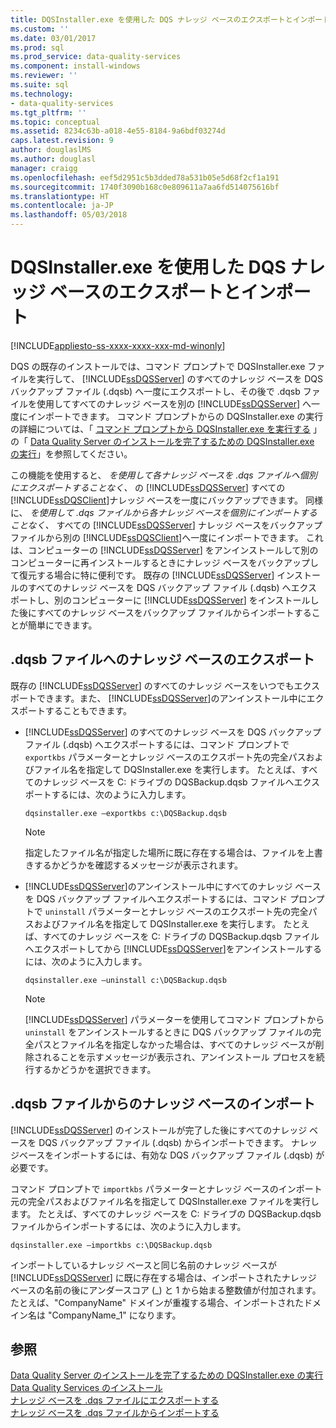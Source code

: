 ```yaml
---
title: DQSInstaller.exe を使用した DQS ナレッジ ベースのエクスポートとインポート | Microsoft Docs
ms.custom: ''
ms.date: 03/01/2017
ms.prod: sql
ms.prod_service: data-quality-services
ms.component: install-windows
ms.reviewer: ''
ms.suite: sql
ms.technology:
- data-quality-services
ms.tgt_pltfrm: ''
ms.topic: conceptual
ms.assetid: 8234c63b-a018-4e55-8184-9a6bdf03274d
caps.latest.revision: 9
author: douglaslMS
ms.author: douglasl
manager: craigg
ms.openlocfilehash: eef5d2951c5b3dded78a531b05e5d68f2cf1a191
ms.sourcegitcommit: 1740f3090b168c0e809611a7aa6fd514075616bf
ms.translationtype: HT
ms.contentlocale: ja-JP
ms.lasthandoff: 05/03/2018
---
```

# <a name="export-and-import-dqs-knowledge-bases-using-dqsinstallerexe"></a>DQSInstaller.exe を使用した DQS ナレッジ ベースのエクスポートとインポート

[!INCLUDE[appliesto-ss-xxxx-xxxx-xxx-md-winonly](../../includes/appliesto-ss-xxxx-xxxx-xxx-md-winonly.md)]

  DQS の既存のインストールでは、コマンド プロンプトで DQSInstaller.exe ファイルを実行して、 [!INCLUDE[ssDQSServer](../../includes/ssdqsserver-md.md)] のすべてのナレッジ ベースを DQS バックアップ ファイル (.dqsb) へ一度にエクスポートし、その後で .dqsb ファイルを使用してすべてのナレッジ ベースを別の [!INCLUDE[ssDQSServer](../../includes/ssdqsserver-md.md)] へ一度にインポートできます。 コマンド プロンプトからの DQSInstaller.exe の実行の詳細については、「 [コマンド プロンプトから DQSInstaller.exe を実行する](../../data-quality-services/install-windows/run-dqsinstaller-exe-to-complete-data-quality-server-installation.md#CommandPrompt) 」の「 [Data Quality Server のインストールを完了するための DQSInstaller.exe の実行](../../data-quality-services/install-windows/run-dqsinstaller-exe-to-complete-data-quality-server-installation.md)」を参照してください。  
  
 この機能を使用すると、 *を使用して各ナレッジ ベースを .dqs ファイルへ個別にエクスポートすることなく、* の [!INCLUDE[ssDQSServer](../../includes/ssdqsserver-md.md)] すべての [!INCLUDE[ssDQSClient](../../includes/ssdqsclient-md.md)]ナレッジ ベースを一度にバックアップできます。 同様に、 *を使用して .dqs ファイルから各ナレッジ ベースを個別にインポートすることなく、* すべての [!INCLUDE[ssDQSServer](../../includes/ssdqsserver-md.md)] ナレッジ ベースをバックアップ ファイルから別の [!INCLUDE[ssDQSClient](../../includes/ssdqsclient-md.md)]へ一度にインポートできます。 これは、コンピューターの [!INCLUDE[ssDQSServer](../../includes/ssdqsserver-md.md)] をアンインストールして別のコンピューターに再インストールするときにナレッジ ベースをバックアップして復元する場合に特に便利です。 既存の [!INCLUDE[ssDQSServer](../../includes/ssdqsserver-md.md)] インストールのすべてのナレッジ ベースを DQS バックアップ ファイル (.dqsb) へエクスポートし、別のコンピューターに [!INCLUDE[ssDQSServer](../../includes/ssdqsserver-md.md)] をインストールした後にすべてのナレッジ ベースをバックアップ ファイルからインポートすることが簡単にできます。  
  
##  <a name="export"></a> .dqsb ファイルへのナレッジ ベースのエクスポート  
 既存の [!INCLUDE[ssDQSServer](../../includes/ssdqsserver-md.md)] のすべてのナレッジ ベースをいつでもエクスポートできます。また、 [!INCLUDE[ssDQSServer](../../includes/ssdqsserver-md.md)]のアンインストール中にエクスポートすることもできます。  
  
-   [!INCLUDE[ssDQSServer](../../includes/ssdqsserver-md.md)] のすべてのナレッジ ベースを DQS バックアップ ファイル (.dqsb) へエクスポートするには、コマンド プロンプトで `exportkbs` パラメーターとナレッジ ベースのエクスポート先の完全パスおよびファイル名を指定して DQSInstaller.exe を実行します。 たとえば、すべてのナレッジ ベースを C: ドライブの DQSBackup.dqsb ファイルへエクスポートするには、次のように入力します。  
  
    ```  
    dqsinstaller.exe –exportkbs c:\DQSBackup.dqsb  
    ```  
  
    > [!NOTE]  
    >  指定したファイル名が指定した場所に既に存在する場合は、ファイルを上書きするかどうかを確認するメッセージが表示されます。  
  
-   [!INCLUDE[ssDQSServer](../../includes/ssdqsserver-md.md)]のアンインストール中にすべてのナレッジ ベースを DQS バックアップ ファイルへエクスポートするには、コマンド プロンプトで `uninstall` パラメーターとナレッジ ベースのエクスポート先の完全パスおよびファイル名を指定して DQSInstaller.exe を実行します。 たとえば、すべてのナレッジ ベースを C: ドライブの DQSBackup.dqsb ファイルへエクスポートしてから [!INCLUDE[ssDQSServer](../../includes/ssdqsserver-md.md)]をアンインストールするには、次のように入力します。  
  
    ```  
    dqsinstaller.exe –uninstall c:\DQSBackup.dqsb  
    ```  
  
    > [!NOTE]  
    >  [!INCLUDE[ssDQSServer](../../includes/ssdqsserver-md.md)] パラメーターを使用してコマンド プロンプトから `uninstall` をアンインストールするときに DQS バックアップ ファイルの完全パスとファイル名を指定しなかった場合は、すべてのナレッジ ベースが削除されることを示すメッセージが表示され、アンインストール プロセスを続行するかどうかを選択できます。  
  
##  <a name="import"></a> .dqsb ファイルからのナレッジ ベースのインポート  
 [!INCLUDE[ssDQSServer](../../includes/ssdqsserver-md.md)] のインストールが完了した後にすべてのナレッジ ベースを DQS バックアップ ファイル (.dqsb) からインポートできます。 ナレッジベースをインポートするには、有効な DQS バックアップ ファイル (.dqsb) が必要です。  
  
 コマンド プロンプトで `importkbs` パラメーターとナレッジ ベースのインポート元の完全パスおよびファイル名を指定して DQSInstaller.exe ファイルを実行します。 たとえば、すべてのナレッジ ベースを C: ドライブの DQSBackup.dqsb ファイルからインポートするには、次のように入力します。  
  
```  
dqsinstaller.exe –importkbs c:\DQSBackup.dqsb  
```  
  
 インポートしているナレッジ ベースと同じ名前のナレッジ ベースが [!INCLUDE[ssDQSServer](../../includes/ssdqsserver-md.md)] に既に存在する場合は、インポートされたナレッジ ベースの名前の後にアンダースコア (_) と 1 から始まる整数値が付加されます。 たとえば、"CompanyName" ドメインが重複する場合、インポートされたドメイン名は "CompanyName_1" になります。  
  
## <a name="see-also"></a>参照  
 [Data Quality Server のインストールを完了するための DQSInstaller.exe の実行](../../data-quality-services/install-windows/run-dqsinstaller-exe-to-complete-data-quality-server-installation.md)   
 [Data Quality Services のインストール](../../data-quality-services/install-windows/install-data-quality-services.md)   
 [ナレッジ ベースを .dqs ファイルにエクスポートする](../../data-quality-services/export-a-knowledge-base-to-a-dqs-file.md)   
 [ナレッジ ベースを .dqs ファイルからインポートする](../../data-quality-services/import-a-knowledge-base-from-a-dqs-file.md)  
  
  
